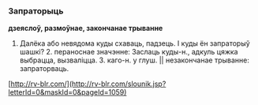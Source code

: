 ### Запраторыць
**дзеяслоў, размоўнае, закончанае трыванне**

1. Далёка або невядома куды схаваць, падзець. І куды ён запраторыў шашкі? 2. пераноснае значэнне: Заслаць куды-н., адкуль цяжка выбрацца, вызваліцца. З. каго-н. у глуш. || незакончанае трыванне: запраторваць.

<a rel="author">[http://rv-blr.com/](http://rv-blr.com/slounik.jsp?letterId=0&maskId=0&pageId=1059)</a>
